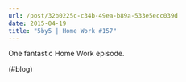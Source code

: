 ```yaml
---
url: /post/32b0225c-c34b-49ea-b89a-533e5ecc039d
date: 2015-04-19
title: "5by5 | Home Work #157"
---
```


One fantastic Home Work episode.



(#blog)